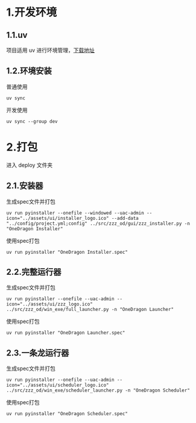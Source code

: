 # 1.开发环境

## 1.1.uv

项目适用 uv 进行环境管理，[下载地址](https://github.com/astral-sh/uv/releases/latest)

## 1.2.环境安装

普通使用

```shell
uv sync
```

开发使用

```shell
uv sync --group dev
```

# 2.打包

进入 deploy 文件夹

## 2.1.安装器

生成spec文件并打包

```shell
uv run pyinstaller --onefile --windowed --uac-admin --icon="../assets/ui/installer_logo.ico" --add-data "../config/project.yml;config" ../src/zzz_od/gui/zzz_installer.py -n "OneDragon Installer"
```

使用spec打包

```shell
uv run pyinstaller "OneDragon Installer.spec"
```

## 2.2.完整运行器

生成spec文件并打包

```shell
uv run pyinstaller --onefile --uac-admin --icon="../assets/ui/zzz_logo.ico" ../src/zzz_od/win_exe/full_launcher.py -n "OneDragon Launcher"
```

使用spec打包
```shell
uv run pyinstaller "OneDragon Launcher.spec"
```

## 2.3.一条龙运行器

生成spec文件并打包

```shell
uv run pyinstaller --onefile --uac-admin --icon="../assets/ui/scheduler_logo.ico" ../src/zzz_od/win_exe/scheduler_launcher.py -n "OneDragon Scheduler"
```

使用spec打包
```shell
uv run pyinstaller "OneDragon Scheduler.spec"
```

